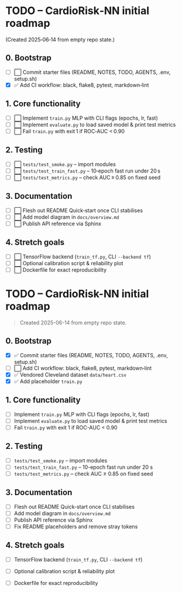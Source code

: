 # TODO – CardioRisk‑NN initial roadmap

(Created 2025‑06‑14 from empty repo state.)

## 0. Bootstrap

- [ ] ⬜ Commit starter files (README, NOTES, TODO, AGENTS, .env, setup.sh)
- [x] ✅ Add CI workflow: black, flake8, pytest, markdown‑lint

## 1. Core functionality

- [ ] ⬜ Implement `train.py` MLP with CLI flags (epochs, lr, fast)
- [ ] ⬜ Implement `evaluate.py` to load saved model & print test metrics
- [ ] ⬜ Fail `train.py` with exit 1 if ROC‑AUC < 0.90

## 2. Testing

- [ ] ⬜ `tests/test_smoke.py` – import modules
- [ ] ⬜ `tests/test_train_fast.py` – 10‑epoch fast run under 20 s
- [ ] ⬜ `tests/test_metrics.py` – check AUC ≥ 0.85 on fixed seed

## 3. Documentation

- [ ] ⬜ Flesh out README Quick‑start once CLI stabilises
- [ ] ⬜ Add model diagram in `docs/overview.md`
- [ ] ⬜ Publish API reference via Sphinx

## 4. Stretch goals

- [ ] ⬜ TensorFlow backend (`train_tf.py`, CLI `--backend tf`)
- [ ] ⬜ Optional calibration script & reliability plot
- [ ] ⬜ Dockerfile for exact reproducibility

# TODO – CardioRisk-NN initial roadmap

> Created 2025-06-14 from empty repo state.

## 0. Bootstrap
- [x] ✅ Commit starter files (README, NOTES, TODO, AGENTS, .env, setup.sh)
- [ ] ⬜ Add CI workflow: black, flake8, pytest, markdown‑lint
- [x] ✅ Vendored Cleveland dataset `data/heart.csv`
- [x] ✅ Add placeholder `train.py`

## 1. Core functionality

- [ ] Implement `train.py` MLP with CLI flags (epochs, lr, fast)
- [ ] Implement `evaluate.py` to load saved model & print test metrics
- [ ] Fail `train.py` with exit 1 if ROC-AUC < 0.90

## 2. Testing

- [ ] `tests/test_smoke.py` – import modules
- [ ] `tests/test_train_fast.py` – 10-epoch fast run under 20 s
- [ ] `tests/test_metrics.py` – check AUC ≥ 0.85 on fixed seed

## 3. Documentation

- [ ] Flesh out README Quick-start once CLI stabilises
- [ ] Add model diagram in `docs/overview.md`
- [ ] Publish API reference via Sphinx
- [ ] Fix README placeholders and remove stray tokens

## 4. Stretch goals

- [ ] TensorFlow backend (`train_tf.py`, CLI `--backend tf`)
- [ ] Optional calibration script & reliability plot
- [ ] Dockerfile for exact reproducibility

